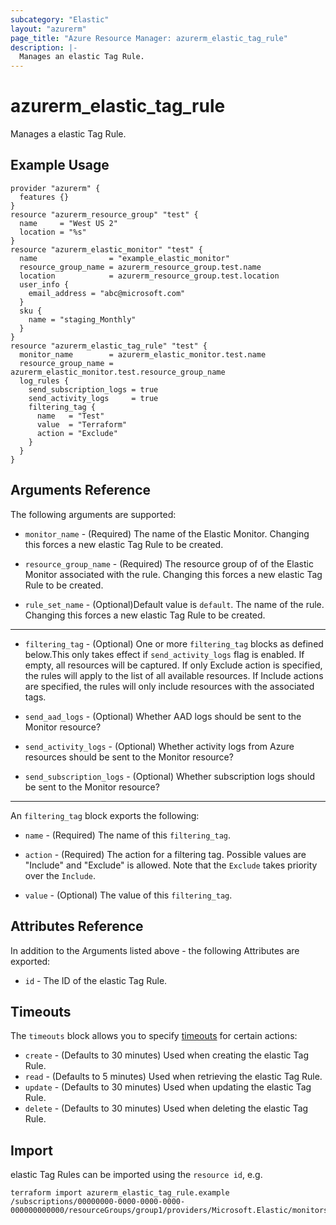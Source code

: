 ```yaml
---
subcategory: "Elastic"
layout: "azurerm"
page_title: "Azure Resource Manager: azurerm_elastic_tag_rule"
description: |-
  Manages an elastic Tag Rule.
---
```


# azurerm_elastic_tag_rule

Manages a elastic Tag Rule.

## Example Usage

```hcl
provider "azurerm" {
  features {}
}
resource "azurerm_resource_group" "test" {
  name     = "West US 2"
  location = "%s"
}
resource "azurerm_elastic_monitor" "test" {
  name                = "example_elastic_monitor"
  resource_group_name = azurerm_resource_group.test.name
  location            = azurerm_resource_group.test.location
  user_info {
    email_address = "abc@microsoft.com"
  }
  sku {
    name = "staging_Monthly"
  }
}
resource "azurerm_elastic_tag_rule" "test" {
  monitor_name        = azurerm_elastic_monitor.test.name
  resource_group_name = azurerm_elastic_monitor.test.resource_group_name
  log_rules {
    send_subscription_logs = true
    send_activity_logs     = true
    filtering_tag {
      name   = "Test"
      value  = "Terraform"
      action = "Exclude"
    }
  }
}
```

## Arguments Reference

The following arguments are supported:

* `monitor_name` - (Required) The name of the Elastic Monitor. Changing this forces a new elastic Tag Rule to be created.

* `resource_group_name` - (Required) The resource group of of the Elastic Monitor associated with the rule. Changing this forces a new elastic Tag Rule to be created.

* `rule_set_name` - (Optional)Default value is `default`. The name of the rule. Changing this forces a new elastic Tag Rule to be created.

---

* `filtering_tag` - (Optional) One or more `filtering_tag` blocks as defined below.This only takes effect if `send_activity_logs` flag is enabled. If empty, all resources will be captured. If only Exclude action is specified, the rules will apply to the list of all available resources. If Include actions are specified, the rules will only include resources with the associated tags.

* `send_aad_logs` - (Optional) Whether AAD logs should be sent to the Monitor resource?

* `send_activity_logs` - (Optional) Whether activity logs from Azure resources should be sent to the Monitor resource?

* `send_subscription_logs` - (Optional) Whether subscription logs should be sent to the Monitor resource?

---

An `filtering_tag` block exports the following:

* `name` - (Required) The name of this `filtering_tag`.

* `action` - (Required) The action for a filtering tag. Possible values are "Include" and "Exclude" is allowed. Note that the `Exclude` takes priority over the `Include`.

* `value` - (Optional) The value of this `filtering_tag`.

## Attributes Reference

In addition to the Arguments listed above - the following Attributes are exported:

* `id` - The ID of the elastic Tag Rule.

## Timeouts

The `timeouts` block allows you to specify [timeouts](https://www.terraform.io/docs/configuration/resources.html#timeouts) for certain actions:

* `create` - (Defaults to 30 minutes) Used when creating the elastic Tag Rule.
* `read` - (Defaults to 5 minutes) Used when retrieving the elastic Tag Rule.
* `update` - (Defaults to 30 minutes) Used when updating the elastic Tag Rule.
* `delete` - (Defaults to 30 minutes) Used when deleting the elastic Tag Rule.

## Import

elastic Tag Rules can be imported using the `resource id`, e.g.

```shell
terraform import azurerm_elastic_tag_rule.example /subscriptions/00000000-0000-0000-0000-000000000000/resourceGroups/group1/providers/Microsoft.Elastic/monitors/monitor1/tagRules/ruleSet1
```
